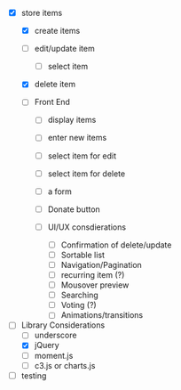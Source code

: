- [X] store items
	-[X] create items
	-[ ] edit/update item
		-[ ] select item
	-[X] delete item
	

	-[ ] Front End
		-[ ] display items
		-[ ] enter new items
		-[ ] select item for edit
		-[ ] select item for delete
		-[ ] a form
		-[ ] Donate button

		-[ ] UI/UX consdierations
			-[ ] Confirmation of delete/update
			-[ ] Sortable list
			-[ ] Navigation/Pagination
			-[ ] recurring item (?)
			-[ ] Mousover preview
			-[ ] Searching
			-[ ] Voting (?)
			-[ ] Animations/transitions

- [ ] Library Considerations
	-[ ] underscore
	-[X] jQuery
	-[ ] moment.js
	-[ ] c3.js or charts.js

-[ ] testing